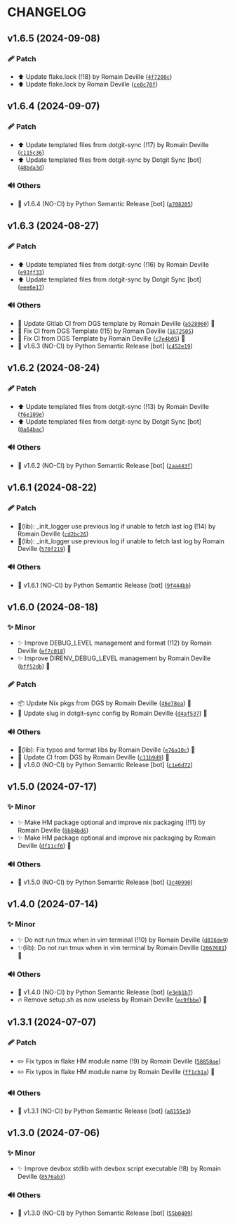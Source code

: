 <!-- markdownlint-disable-file -->
# CHANGELOG

## v1.6.5 (2024-09-08)

### 🩹 Patch

  * ⬆️ Update flake.lock (!18) by Romain Deville ([`4f7200c`](https://framagit.org/rdeville-public/dotfiles/direnv/-/commit/4f7200c0a56fb6993edc5770f6777ca3c656bcd9))
  * ⬆️ Update flake.lock by Romain Deville ([`ce0c70f`](https://framagit.org/rdeville-public/dotfiles/direnv/-/commit/ce0c70f4647ecca72d1365c6a15e70756592715b))

## v1.6.4 (2024-09-07)

### 🩹 Patch

  * ⬆️ Update templated files from dotgit-sync (!17) by Romain Deville ([`c115c36`](https://framagit.org/rdeville-public/dotfiles/direnv/-/commit/c115c365a3fa7e1078ae11a311f04f2c5a7c8af3))
  * ⬆️ Update templated files from dotgit-sync by Dotgit Sync [bot] ([`48bda3d`](https://framagit.org/rdeville-public/dotfiles/direnv/-/commit/48bda3dce12359e04d51a9707327e3a1a046e431))

### 🔊 Others

  * 🔖 v1.6.4 (NO-CI) by Python Semantic Release [bot] ([`a708205`](https://framagit.org/rdeville-public/dotfiles/direnv/-/commit/a708205479b51f66971624e8ad265a9d7462896a))

## v1.6.3 (2024-08-27)

### 🩹 Patch

  * ⬆️ Update templated files from dotgit-sync (!16) by Romain Deville ([`e93ff33`](https://framagit.org/rdeville-public/dotfiles/direnv/-/commit/e93ff331efc12ea759ee7067837bde327edd8fff))
  * ⬆️ Update templated files from dotgit-sync by Dotgit Sync [bot] ([`eee6e17`](https://framagit.org/rdeville-public/dotfiles/direnv/-/commit/eee6e173528173627dd75286e37388496ddef814))

### 🔊 Others

  * 👷 Update Gitlab CI from DGS template by Romain Deville ([`a528060`](https://framagit.org/rdeville-public/dotfiles/direnv/-/commit/a52806098665c5d440450f31e4758c22d6b07048)) 🔏
  * 💚 Fix CI from DGS Template (!15) by Romain Deville ([`1672505`](https://framagit.org/rdeville-public/dotfiles/direnv/-/commit/1672505ab968ebeb329cf21fc117ab36a04890c0))
  * 💚 Fix CI from DGS Template by Romain Deville ([`c7e4b05`](https://framagit.org/rdeville-public/dotfiles/direnv/-/commit/c7e4b05312bb21fbffdf8ea8a7cf03b0535a4530)) 🔏
  * 🔖 v1.6.3 (NO-CI) by Python Semantic Release [bot] ([`c452e19`](https://framagit.org/rdeville-public/dotfiles/direnv/-/commit/c452e1903d8fe5177edf0a1b568cda728505cafd))

## v1.6.2 (2024-08-24)

### 🩹 Patch

  * ⬆️ Update templated files from dotgit-sync (!13) by Romain Deville ([`f6e109e`](https://framagit.org/rdeville-public/dotfiles/direnv/-/commit/f6e109eb7e2ba4c67dd7ef8d6fe85f6811843fb8))
  * ⬆️ Update templated files from dotgit-sync by Dotgit Sync [bot] ([`0a64bac`](https://framagit.org/rdeville-public/dotfiles/direnv/-/commit/0a64bac11892e87ba3e7964889c91dc67655daff))

### 🔊 Others

  * 🔖 v1.6.2 (NO-CI) by Python Semantic Release [bot] ([`2aa443f`](https://framagit.org/rdeville-public/dotfiles/direnv/-/commit/2aa443f19c7a94f51f74b32906476fd6091cace1))

## v1.6.1 (2024-08-22)

### 🩹 Patch

  * 🐛(lib): _init_logger use previous log if unable to fetch last log (!14) by Romain Deville ([`cd2bc26`](https://framagit.org/rdeville-public/dotfiles/direnv/-/commit/cd2bc26e3748f4e51d33c4703187e0f693b3ee52))
  * 🐛(lib): _init_logger use previous log if unable to fetch last log by Romain Deville ([`570f219`](https://framagit.org/rdeville-public/dotfiles/direnv/-/commit/570f2198fec8f23b45ba7537882be8247261fb63)) 🔏

### 🔊 Others

  * 🔖 v1.6.1 (NO-CI) by Python Semantic Release [bot] ([`9f444bb`](https://framagit.org/rdeville-public/dotfiles/direnv/-/commit/9f444bb1273622339d31887a66836ddd7e14266b))

## v1.6.0 (2024-08-18)

### ✨ Minor

  * ✨ Improve DEBUG_LEVEL management and format (!12) by Romain Deville ([`ef7c018`](https://framagit.org/rdeville-public/dotfiles/direnv/-/commit/ef7c0187a61b34ff6b4eb7a5c70ed24b7a570a53))
  * ✨ Improve DIRENV_DEBUG_LEVEL management by Romain Deville ([`bff52db`](https://framagit.org/rdeville-public/dotfiles/direnv/-/commit/bff52db9dbf8998b430502e07ccee5b7c8583d9a)) 🔏

### 🩹 Patch

  * 📦️ Update Nix pkgs from DGS by Romain Deville ([`46e78ea`](https://framagit.org/rdeville-public/dotfiles/direnv/-/commit/46e78ea8fe448fb31ed87368bd04670beb85dea5)) 🔏
  * 🔧 Update slug in dotgit-sync config by Romain Deville ([`d4af537`](https://framagit.org/rdeville-public/dotfiles/direnv/-/commit/d4af53720308ea05b56d8615de4f35d95b9a6cfa)) 🔏

### 🔊 Others

  * 🎨(lib): Fix typos and format libs by Romain Deville ([`e76a10c`](https://framagit.org/rdeville-public/dotfiles/direnv/-/commit/e76a10c9e8a2b294f9953c401533b922f22bebe7)) 🔏
  * 💚 Update CI from DGS by Romain Deville ([`c11b9d9`](https://framagit.org/rdeville-public/dotfiles/direnv/-/commit/c11b9d928ab0c7c4f44761399f1906003f649e49)) 🔏
  * 🔖 v1.6.0 (NO-CI) by Python Semantic Release [bot] ([`c1e6d72`](https://framagit.org/rdeville-public/dotfiles/direnv/-/commit/c1e6d72f099b34881d55244987f08d627748f2a8))

## v1.5.0 (2024-07-17)

### ✨ Minor

  * ✨ Make HM package optional and improve nix packaging (!11) by Romain Deville ([`8b84bd6`](https://framagit.org/rdeville-public/dotfiles/direnv/-/commit/8b84bd639177a61b82e17cf75dc4b21a2dd0ddf3))
  * ✨ Make HM package optional and improve nix packaging by Romain Deville ([`df11cf6`](https://framagit.org/rdeville-public/dotfiles/direnv/-/commit/df11cf64008f8ad690ae879e908ba131ec21deeb)) 🔏

### 🔊 Others

  * 🔖 v1.5.0 (NO-CI) by Python Semantic Release [bot] ([`3c40990`](https://framagit.org/rdeville-public/dotfiles/direnv/-/commit/3c409904c8234a0b299bb364a37d7f1a466a3c55))

## v1.4.0 (2024-07-14)

### ✨ Minor

  * ✨ Do not run tmux when in vim terminal (!10) by Romain Deville ([`d816de9`](https://framagit.org/rdeville-public/dotfiles/direnv/-/commit/d816de95059e02fbddc1e33ecb28e3f3ebbf8b44))
  * ✨(lib): Do not run tmux when in vim terminal by Romain Deville ([`2067681`](https://framagit.org/rdeville-public/dotfiles/direnv/-/commit/20676814ac1420ab48452b85cf29482466f2616d)) 🔏

### 🔊 Others

  * 🔖 v1.4.0 (NO-CI) by Python Semantic Release [bot] ([`e3eb1b7`](https://framagit.org/rdeville-public/dotfiles/direnv/-/commit/e3eb1b71e1b245c4218e788eda18e7ba578bccc8))
  * 🔥 Remove setup.sh as now useless by Romain Deville ([`ec9fbbe`](https://framagit.org/rdeville-public/dotfiles/direnv/-/commit/ec9fbbe04c1112fba70fe5cbdfa0e698d472d89f)) 🔏

## v1.3.1 (2024-07-07)

### 🩹 Patch

  * ✏️ Fix typos in flake HM module name (!9) by Romain Deville ([`58858ae`](https://framagit.org/rdeville-public/dotfiles/direnv/-/commit/58858ae36bbc54f3a051d2ed25b5a5608d565710))
  * ✏️ Fix typos in flake HM module name by Romain Deville ([`ff1cb1a`](https://framagit.org/rdeville-public/dotfiles/direnv/-/commit/ff1cb1abaf2f99704b91824a94ff73c0923cbc1b)) 🔏

### 🔊 Others

  * 🔖 v1.3.1 (NO-CI) by Python Semantic Release [bot] ([`a8155e3`](https://framagit.org/rdeville-public/dotfiles/direnv/-/commit/a8155e302741f683950d00fd6bc7f7d9fde0e529))

## v1.3.0 (2024-07-06)

### ✨ Minor

  * ✨ Improve devbox stdlib with devbox script executable (!8) by Romain Deville ([`8576ab3`](https://framagit.org/rdeville-public/dotfiles/direnv/-/commit/8576ab35c719e63e41ed49048a5f445fae2e73f8))

### 🔊 Others

  * 🔖 v1.3.0 (NO-CI) by Python Semantic Release [bot] ([`55b0409`](https://framagit.org/rdeville-public/dotfiles/direnv/-/commit/55b0409cd9e4f37a6c74cce6b329c1d6b554e020))
